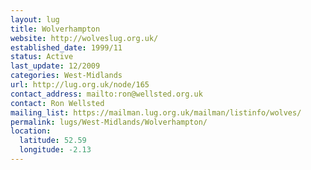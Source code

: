 ```yaml
---
layout: lug
title: Wolverhampton
website: http://wolveslug.org.uk/
established_date: 1999/11
status: Active
last_update: 12/2009
categories: West-Midlands
url: http://lug.org.uk/node/165
contact_address: mailto:ron@wellsted.org.uk
contact: Ron Wellsted
mailing_list: https://mailman.lug.org.uk/mailman/listinfo/wolves/
permalink: lugs/West-Midlands/Wolverhampton/
location:
  latitude: 52.59
  longitude: -2.13
---
```

